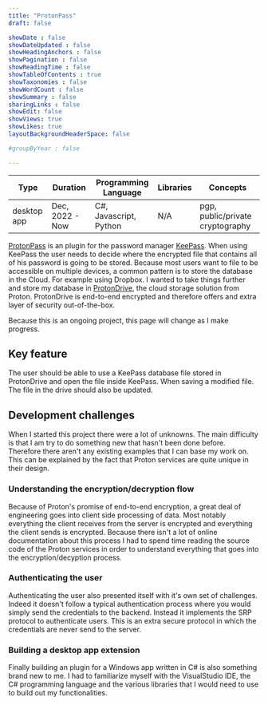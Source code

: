 ```yaml
---
title: "ProtonPass"
draft: false

showDate : false
showDateUpdated : false
showHeadingAnchors : false
showPagination : false
showReadingTime : false
showTableOfContents : true
showTaxonomies : false 
showWordCount : false
showSummary : false
sharingLinks : false
showEdit: false
showViews: true
showLikes: true
layoutBackgroundHeaderSpace: false

#groupByYear : false

---
```


<table class="p-4 rounded-md drop-shadow-md dark:bg-blue-900 bg-blue-100">
  <thead>
    <tr>
      <th class="px-4">Type</th>
      <th>Duration</th>
      <th>Programming Language</th>
      <th>Libraries</th>
      <th>Concepts</th>
    </tr>
  </thead>
  <tbody>
    <tr>
      <td class="p-4">desktop app</td>
      <td>Dec, 2022 - Now</td>
      <td>C#, Javascript, Python</td>
      <td>N/A</td>
      <td>pgp, public/private cryptography</td>
    </tr>
  </tbody>
</table>


[ProtonPass](https://github.com/dhaven/protonPass) is an plugin for the password manager [KeePass](https://keepass.info/index.html). 
When using KeePass the user needs to decide where the encrypted file
that contains all of his password is going to be stored. Because most users want to file to be accessible on multiple devices,
a common pattern is to store the database in the Cloud. For example using Dropbox. I wanted
to take things further and store my database in [ProtonDrive](https://proton.me/drive), the cloud storage solution from Proton.
ProtonDrive is end-to-end encrypted and therefore offers and extra layer of security out-of-the-box.

Because this is an ongoing project, this page will change as I make progress.

## Key feature
The user should be able to use a KeePass database file stored in ProtonDrive and open the file inside KeePass.
When saving a modified file. The file in the drive should also be updated.

## Development challenges

When I started this project there were a lot of unknowns. The main difficulty is that I am try to do something new that hasn't been
done before. Therefore there aren't any existing examples that I can base my work on. This can be explained by the fact that Proton
services are quite unique in their design.

### Understanding the encryption/decryption flow

Because of Proton's promise of end-to-end encryption, a great deal of engineering goes into client side processing of data. Most
notably everything the client receives from the server is encrypted and everything the client sends is encrypted. Because there
isn't a lot of online documentation about this process I had to spend time reading the source code of the Proton services in order to
understand everything that goes into the encryption/decyption process.

### Authenticating the user
Authenticating the user also presented itself with it's own set of challenges. Indeed it doesn't follow a typical authentication 
process where you would simply send the credentials to the backend. Instead it implements the SRP protocol to authenticate users.
This is an extra secure protocol in which the credentials are never send to the server.

### Building a desktop app extension
Finally building an plugin for a Windows app written in C# is also something brand new to me. I had to familiarize myself with the
VisualStudio IDE, the C# programming language and the various libraries that I would need to use to build out my functionalities.